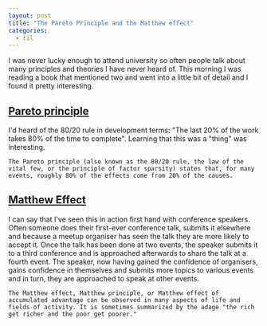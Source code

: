 ```yaml
---
layout: post
title: "The Pareto Principle and the Matthew effect"
categories:
  - til
---
```


I was never lucky enough to attend university so often people talk about many principles and theories I have never heard of. This morning I was reading a book that mentioned two and went into a little bit of detail and I found it pretty interesting.

## [Pareto principle](https://en.wikipedia.org/wiki/Pareto_principle)

I'd heard of the 80/20 rule in development terms: "The last 20% of the work takes 80% of the time to complete". Learning that this was a "thing" was interesting.

`The Pareto principle (also known as the 80/20 rule, the law of the vital few, or the principle of factor sparsity) states that, for many events, roughly 80% of the effects come from 20% of the causes.`

## [Matthew Effect](https://en.wikipedia.org/wiki/Matthew_effect)

I can say that I've seen this in action first hand with conference speakers. Often someone does their first-ever conference talk, submits it elsewhere and because a meetup organiser has seen the talk they are more likely to accept it. Once the talk has been done at two events, the speaker submits it to a third conference and is approached afterwards to share the talk at a fourth event. The speaker, now having gained the confidence of organisers, gains confidence in themselves and submits more topics to various events and in turn, they are approached to speak at other events.

`The Matthew effect, Matthew principle, or Matthew effect of accumulated advantage can be observed in many aspects of life and fields of activity. It is sometimes summarized by the adage "the rich get richer and the poor get poorer."`